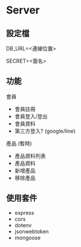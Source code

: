 # Server 

## 設定檔
DB_URL=<連線位置>

SECRET=<簽名>

## 功能
會員
 - 會員註冊
 - 會員登入/登出
 - 會員資料
 - 第三方登入? (google/line)

產品 (暫時)
 - 產品資料列表
 - 產品資料
 - 新增產品
 - 移除產品

 ## 使用套件
 - express
 - cors
 - dotenv
 - jsonwebtoken
 - mongoose